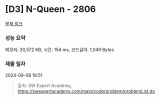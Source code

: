 # [D3] N-Queen - 2806 

[문제 링크](https://swexpertacademy.com/main/code/problem/problemDetail.do?contestProbId=AV7GKs06AU0DFAXB) 

### 성능 요약

메모리: 20,572 KB, 시간: 154 ms, 코드길이: 1,049 Bytes

### 제출 일자

2024-09-08 18:51



> 출처: SW Expert Academy, https://swexpertacademy.com/main/code/problem/problemList.do